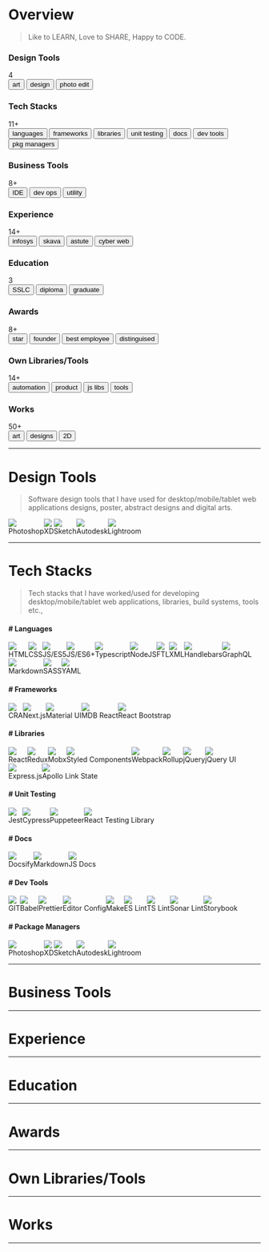 # Overview

> Like to LEARN, Love to SHARE, Happy to CODE.

<div class="details-card-wrapper">
    <div class="detail-card">
        <h3>Design Tools</h3>
        <div class="details-card-count">4</div>
        <div class="details-card-buttons">
            <button>art</button>
            <button>design</button>
            <button>photo edit</button>
        </div>
    </div>
    <div class="detail-card" style="flex:2;">
        <h3>Tech Stacks</h3>
        <div class="details-card-count">11+</div>
        <div class="details-card-buttons">
            <button>languages</button>
            <button>frameworks</button>
            <button>libraries</button>
            <button>unit testing</button>
            <button>docs</button>
            <button>dev tools</button>
            <button>pkg managers</button>
        </div>
    </div>
    <div class="detail-card">
        <h3>Business Tools</h3>
        <div class="details-card-count">8+</div>
        <div class="details-card-buttons">
            <button>IDE</button>
            <button>dev ops</button>
            <button>utility</button>
        </div>
    </div>
    <div class="detail-card">
        <h3>Experience</h3>
        <div class="details-card-count">14+</div>
        <div class="details-card-buttons">
            <button>infosys</button>
            <button>skava</button>
            <button>astute</button>
            <button>cyber web</button>
        </div>
    </div>
    <div class="detail-card">
        <h3>Education</h3>
        <div class="details-card-count">3</div>
        <div class="details-card-buttons">
            <button>SSLC</button>
            <button>diploma</button>
            <button>graduate</button>
        </div>
    </div>
    <div class="detail-card">
        <h3>Awards</h3>
        <div class="details-card-count">8+</div>
        <div class="details-card-buttons">
            <button>star</button>
            <button>founder</button>
            <button>best employee</button>
            <button>distinguised</button>
        </div>
    </div>
    <div class="detail-card">
        <h3>Own Libraries/Tools</h3>
        <div class="details-card-count">14+</div>
        <div class="details-card-buttons">
            <button>automation</button>
            <button>product</button>
            <button>js libs</button>
            <button>tools</button>
        </div>
    </div>
    <div class="detail-card">
        <h3>Works</h3>
        <div class="details-card-count">50+</div>
        <div class="details-card-buttons">
            <button>art</button>
            <button>designs</button>
            <button>2D</button>
        </div>
    </div>
</div>

<hr />

# Design Tools

> Software design tools that I have used for desktop/mobile/tablet web applications designs, poster, abstract designs and digital arts.

<div style="display:flex;">
    <div class="tech-logo">
        <img src="./assets/logo_ps.jpg" />
        <div class="tech-info">Photoshop</div>
    </div>
    <div class="tech-logo">
        <img src="./assets/logo_xd.png" />
        <div class="tech-info">XD</div>
    </div>
    <div class="tech-logo">
        <img src="./assets/logo_sketch.jpg" />
        <div class="tech-info">Sketch</div>
    </div>
    <div class="tech-logo">
        <img src="./assets/logo_autodesk.png" />
        <div class="tech-info">Autodesk</div>
    </div>
    <div class="tech-logo">
        <img src="./assets/logo_lr.png" />
        <div class="tech-info">Lightroom</div>
    </div>
</div>

<hr />

# Tech Stacks

> Tech stacks that I have worked/used for developing desktop/mobile/tablet web applications, libraries, build systems, tools etc.,

#### # Languages

<div style="display:flex; flex-wrap:wrap;">
    <div class="tech-logo">
        <img src="./assets/logo_html.png" />
        <div class="tech-info">HTML</div>
    </div>
    <div class="tech-logo">
        <img src="./assets/logo_css.png" />
        <div class="tech-info">CSS</div>
    </div>
    <div class="tech-logo">
        <img src="./assets/logo_js.jpeg" />
        <div class="tech-info">JS/ES5</div>
    </div>
    <div class="tech-logo">
        <img src="./assets/logo_es6.jpg" />
        <div class="tech-info">JS/ES6+</div>
    </div>
    <div class="tech-logo">
        <img src="./assets/logo_ts.jpg" />
        <div class="tech-info">Typescript</div>
    </div>
     <div class="tech-logo">
        <img src="./assets/logo_nodejs.png" />
        <div class="tech-info">NodeJS</div>
    </div>
    <div class="tech-logo">
        <img src="./assets/logo_ftl.jpg" />
        <div class="tech-info">FTL</div>
    </div>
    <div class="tech-logo">
        <img src="./assets/logo_xml.png" />
        <div class="tech-info">XML</div>
    </div>
    <div class="tech-logo">
        <img src="./assets/logo_hb.png" />
        <div class="tech-info">Handlebars</div>
    </div>
    <div class="tech-logo">
        <img src="./assets/logo_graphql.png" />
        <div class="tech-info">GraphQL</div>
    </div>
    <div class="tech-logo">
        <img src="./assets/logo_md.png" />
        <div class="tech-info">Markdown</div>
    </div>
    <div class="tech-logo">
        <img src="./assets/logo_sass.png" />
        <div class="tech-info">SASS</div>
    </div>
    <div class="tech-logo">
        <img src="./assets/logo_yaml.png" />
        <div class="tech-info">YAML</div>
    </div>
</div>

#### # Frameworks

<div style="display:flex;">
    <div class="tech-logo">
        <img src="./assets/logo_cra.png" />
        <div class="tech-info">CRA</div>
    </div>
    <div class="tech-logo">
        <img src="./assets/logo_nextjs.png" />
        <div class="tech-info">Next.js</div>
    </div>
    <div class="tech-logo">
        <img src="./assets/logo_mui.png" />
        <div class="tech-info">Material UI</div>
    </div>
    <div class="tech-logo">
        <img src="./assets/logo_mdbreact.png" />
        <div class="tech-info">MDB React</div>
    </div>
    <div class="tech-logo">
        <img src="./assets/logo_reactbootstrap.png" />
        <div class="tech-info">React Bootstrap</div>
    </div>
</div>

#### # Libraries

<div style="display:flex; flex-wrap: wrap;">
    <div class="tech-logo">
        <img src="./assets/logo_react.png" />
        <div class="tech-info">React</div>
    </div>
    <div class="tech-logo">
        <img src="./assets/logo_redux.png" />
        <div class="tech-info">Redux</div>
    </div>
    <div class="tech-logo">
        <img src="./assets/logo_mobx.png" />
        <div class="tech-info">Mobx</div>
    </div>
    <div class="tech-logo">
        <img src="./assets/logo_styledcomp.png" />
        <div class="tech-info">Styled Components</div>
    </div>
    <div class="tech-logo">
        <img src="./assets/logo_webpack.png" />
        <div class="tech-info">Webpack</div>
    </div>
    <div class="tech-logo">
        <img src="./assets/logo_rollup.jpg" />
        <div class="tech-info">Rollup</div>
    </div>
    <div class="tech-logo">
        <img src="./assets/logo_jquery.jpg" />
        <div class="tech-info">jQuery</div>
    </div>
    <div class="tech-logo">
        <img src="./assets/logo_jquery_ui.png" />
        <div class="tech-info">jQuery UI</div>
    </div>
    <div class="tech-logo">
        <img src="./assets/logo_expressjs.png" />
        <div class="tech-info">Express.js</div>
    </div>
    <div class="tech-logo">
        <img src="./assets/logo_apollo.png" />
        <div class="tech-info">Apollo Link State</div>
    </div>
</div>

#### # Unit Testing

<div style="display:flex;">
    <div class="tech-logo">
        <img src="./assets/logo_jest.png" />
        <div class="tech-info">Jest</div>
    </div>
    <div class="tech-logo">
        <img src="./assets/logo_cypress.webp" />
        <div class="tech-info">Cypress</div>
    </div>
    <div class="tech-logo">
        <img src="./assets/logo_puppeteer.png" />
        <div class="tech-info">Puppeteer</div>
    </div>
    <div class="tech-logo">
        <img src="./assets/logo_rtl.png" />
        <div class="tech-info">React Testing Library</div>
    </div>
</div>

#### # Docs

<div style="display:flex;">
    <div class="tech-logo">
        <img src="./assets/logo_docsify.png" />
        <div class="tech-info">Docsify</div>
    </div>
    <div class="tech-logo">
        <img src="./assets/logo_md.png" />
        <div class="tech-info">Markdown</div>
    </div>
    <div class="tech-logo">
        <img src="./assets/logo_jsdoc3.png" />
        <div class="tech-info">JS Docs</div>
    </div>
</div>

#### # Dev Tools

<div style="display:flex; flex-wrap: wrap;">
    <div class="tech-logo">
        <img src="./assets/logo_git.png" />
        <div class="tech-info">GIT</div>
    </div>
    <div class="tech-logo">
        <img src="./assets/logo_babel.png" />
        <div class="tech-info">Babel</div>
    </div>
    <div class="tech-logo">
        <img src="./assets/logo_prettier.jpg" />
        <div class="tech-info">Prettier</div>
    </div>
    <div class="tech-logo">
        <img src="./assets/logo_editorconfig.png" />
        <div class="tech-info">Editor Config</div>
    </div>
    <div class="tech-logo">
        <img src="./assets/logo_make.png" />
        <div class="tech-info">Make</div>
    </div>
    <div class="tech-logo">
        <img src="./assets/logo_eslint.jpg" />
        <div class="tech-info">ES Lint</div>
    </div>
    <div class="tech-logo">
        <img src="./assets/logo_tslint.png" />
        <div class="tech-info">TS Lint</div>
    </div>
    <div class="tech-logo">
        <img src="./assets/logo_sonarlint.png" />
        <div class="tech-info">Sonar Lint</div>
    </div>
    <div class="tech-logo">
        <img src="./assets/logo_storybook.png" />
        <div class="tech-info">Storybook</div>
    </div>
</div>

#### # Package Managers

<div style="display:flex;">
    <div class="tech-logo">
        <img src="./assets/logo_ps.jpg" />
        <div class="tech-info">Photoshop</div>
    </div>
    <div class="tech-logo">
        <img src="./assets/logo_xd.png" />
        <div class="tech-info">XD</div>
    </div>
    <div class="tech-logo">
        <img src="./assets/logo_sketch.jpg" />
        <div class="tech-info">Sketch</div>
    </div>
    <div class="tech-logo">
        <img src="./assets/logo_autodesk.png" />
        <div class="tech-info">Autodesk</div>
    </div>
    <div class="tech-logo">
        <img src="./assets/logo_lr.png" />
        <div class="tech-info">Lightroom</div>
    </div>
</div>

<hr />

# Business Tools

<hr />

# Experience

<hr />

# Education

<hr />

# Awards

<hr />

# Own Libraries/Tools

<hr />

# Works

<hr />

<div id="design-tools">
</div>
